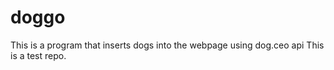 # doggo
This is a program that inserts dogs into the webpage using dog.ceo api
This is a test repo.
